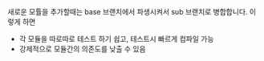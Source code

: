 새로운 모튤을 추가할때는 base 브랜치에서 파생시켜서 sub 브랜치로 병합합니다.
이렇게 하면 
- 각 모듈을 따로따로 테스트 하기 쉽고, 테스트시 빠르게 컴파일 가능
- 강제적으로 모듈간의 의존도를 낮출 수 있음
